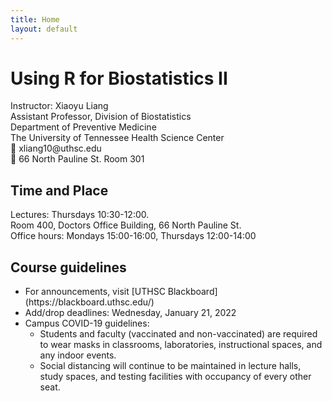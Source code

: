 ```yaml
---
title: Home
layout: default
---
```


# Using R for Biostatistics II

<p class="address">
    Instructor: Xiaoyu Liang
    <br>
    Assistant Professor, Division of Biostatistics
    <br>
    Department of Preventive Medicine 
    <br>
    The University of Tennessee Health Science Center
    <br>
    📧 xliang10@uthsc.edu
    <br>
    💼 66 North Pauline St. Room 301
</p>

<!--{% include figure.html img="uidaho-workshop.jpg" alt="intro image here" caption="Library workshop" width="75%" %}-->
## Time and Place
<p>
    Lectures: Thursdays 10:30-12:00.
    <br>
    Room 400, Doctors Office Building, 66 North Pauline St. 
    <br>
    Office hours: Mondays 15:00-16:00, Thursdays 12:00-14:00 
</p>

## Course guidelines
<ul class="roman">
 <li>For announcements, visit [UTHSC Blackboard](https://blackboard.uthsc.edu/)</li>
 <li>Add/drop deadlines: Wednesday, January 21, 2022</li>
  <li>Campus COVID-19 guidelines:
 <ul class="square">
  <li>Students and faculty (vaccinated and non-vaccinated) are required to wear masks in classrooms, laboratories, instructional spaces, and any indoor events.</li>
  <li>Social distancing will continue to be maintained in lecture halls, study spaces, and testing facilities with occupancy of every other seat.</li>
 </ul>
 </li>
</ul>
 

<!--*See also:* [workshop-template](https://evanwill.github.io/workshop-template/), original minimal version.-->

<!--{% include toc.html %}-->

<!--Hosted by [University of Idaho Library](http://www.lib.uidaho.edu/), {{ site.pub_year }}.-->

<!-- ------ -->

<!--{% include template/credits.html %}-->
